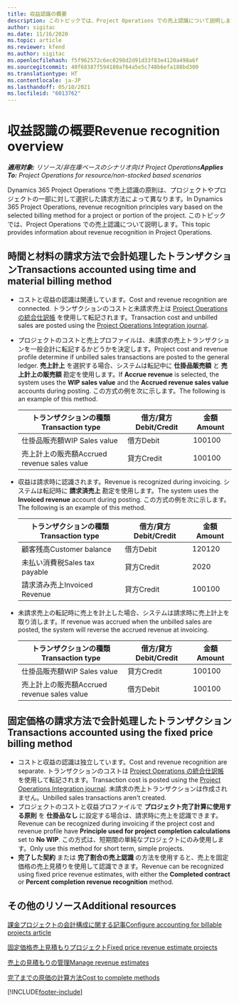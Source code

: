 ```yaml
---
title: 収益認識の概要
description: このトピックでは、Project Operations での売上認識について説明します。
author: sigitac
ms.date: 11/16/2020
ms.topic: article
ms.reviewer: kfend
ms.author: sigitac
ms.openlocfilehash: f5f962572c6ec0298d2d91d33f83e4120a498a6f
ms.sourcegitcommit: 40f68387f594180af64a5e5c748b6efa188bd300
ms.translationtype: HT
ms.contentlocale: ja-JP
ms.lasthandoff: 05/10/2021
ms.locfileid: "6013762"
---
```

# <a name="revenue-recognition-overview"></a><span data-ttu-id="35293-103">収益認識の概要</span><span class="sxs-lookup"><span data-stu-id="35293-103">Revenue recognition overview</span></span>

<span data-ttu-id="35293-104">_**適用対象:** リソース/非在庫ベースのシナリオ向け Project Operations_</span><span class="sxs-lookup"><span data-stu-id="35293-104">_**Applies To:** Project Operations for resource/non-stocked based scenarios_</span></span>

<span data-ttu-id="35293-105">Dynamics 365 Project Operations で売上認識の原則は、プロジェクトやプロジェクトの一部に対して選択した請求方法によって異なります。</span><span class="sxs-lookup"><span data-stu-id="35293-105">In Dynamics 365 Project Operations, revenue recognition principles vary based on the selected billing method for a project or portion of the project.</span></span> <span data-ttu-id="35293-106">このトピックでは、Project Operations での売上認識について説明します。</span><span class="sxs-lookup"><span data-stu-id="35293-106">This topic provides information about revenue recognition in Project Operations.</span></span>

## <a name="transactions-accounted-using-time-and-material-billing-method"></a><span data-ttu-id="35293-107">時間と材料の請求方法で会計処理したトランザクション</span><span class="sxs-lookup"><span data-stu-id="35293-107">Transactions accounted using time and material billing method</span></span>

- <span data-ttu-id="35293-108">コストと収益の認識は関連しています。</span><span class="sxs-lookup"><span data-stu-id="35293-108">Cost and revenue recognition are connected.</span></span> <span data-ttu-id="35293-109">トランザクションのコストと未請求売上は [Project Operations の統合仕訳帳](../project-accounting/project-operations-integration-journal.md) を使用して転記されます。</span><span class="sxs-lookup"><span data-stu-id="35293-109">Transaction cost and unbilled sales are posted using the [Project Operations Integration journal](../project-accounting/project-operations-integration-journal.md).</span></span>
- <span data-ttu-id="35293-110">プロジェクトのコストと売上プロファイルは、未請求の売上トランザクションを一般会計に転記するかどうかを決定します。</span><span class="sxs-lookup"><span data-stu-id="35293-110">Project cost and revenue profile determine if unbilled sales transactions are posted to the general ledger.</span></span> <span data-ttu-id="35293-111">**売上計上** を選択する場合、システムは転記中に **仕掛品販売額** と **売上計上の販売額** 勘定を使用します。</span><span class="sxs-lookup"><span data-stu-id="35293-111">If **Accrue revenue** is selected, the system uses the **WIP sales value** and the **Accrued revenue sales value** accounts during posting.</span></span> <span data-ttu-id="35293-112">この方式の例を次に示します。</span><span class="sxs-lookup"><span data-stu-id="35293-112">The following is an example of this method.</span></span>  

  | <span data-ttu-id="35293-113">トランザクションの種類</span><span class="sxs-lookup"><span data-stu-id="35293-113">Transaction type</span></span> | <span data-ttu-id="35293-114">借方/貸方</span><span class="sxs-lookup"><span data-stu-id="35293-114">Debit/Credit</span></span> | <span data-ttu-id="35293-115">金額</span><span class="sxs-lookup"><span data-stu-id="35293-115">Amount</span></span> |
  | --- | --- | --- |
  | <span data-ttu-id="35293-116">仕掛品販売額</span><span class="sxs-lookup"><span data-stu-id="35293-116">WIP Sales value</span></span> | <span data-ttu-id="35293-117">借方</span><span class="sxs-lookup"><span data-stu-id="35293-117">Debit</span></span> | <span data-ttu-id="35293-118">100</span><span class="sxs-lookup"><span data-stu-id="35293-118">100</span></span> |
  | <span data-ttu-id="35293-119">売上計上の販売額</span><span class="sxs-lookup"><span data-stu-id="35293-119">Accrued revenue sales value</span></span> | <span data-ttu-id="35293-120">貸方</span><span class="sxs-lookup"><span data-stu-id="35293-120">Credit</span></span> | <span data-ttu-id="35293-121">100</span><span class="sxs-lookup"><span data-stu-id="35293-121">100</span></span> |

- <span data-ttu-id="35293-122">収益は請求時に認識されます。</span><span class="sxs-lookup"><span data-stu-id="35293-122">Revenue is recognized during invoicing.</span></span> <span data-ttu-id="35293-123">システムは転記時に **請求済売上** 勘定を使用します。</span><span class="sxs-lookup"><span data-stu-id="35293-123">The system uses the **Invoiced revenue** account during posting.</span></span> <span data-ttu-id="35293-124">この方式の例を次に示します。</span><span class="sxs-lookup"><span data-stu-id="35293-124">The following is an example of this method.</span></span>  

  | <span data-ttu-id="35293-125">トランザクションの種類</span><span class="sxs-lookup"><span data-stu-id="35293-125">Transaction type</span></span> | <span data-ttu-id="35293-126">借方/貸方</span><span class="sxs-lookup"><span data-stu-id="35293-126">Debit/Credit</span></span> | <span data-ttu-id="35293-127">金額</span><span class="sxs-lookup"><span data-stu-id="35293-127">Amount</span></span> |
  | --- | --- | --- |
  | <span data-ttu-id="35293-128">顧客残高</span><span class="sxs-lookup"><span data-stu-id="35293-128">Customer balance</span></span> | <span data-ttu-id="35293-129">借方</span><span class="sxs-lookup"><span data-stu-id="35293-129">Debit</span></span> | <span data-ttu-id="35293-130">120</span><span class="sxs-lookup"><span data-stu-id="35293-130">120</span></span> |
  | <span data-ttu-id="35293-131">未払い消費税</span><span class="sxs-lookup"><span data-stu-id="35293-131">Sales tax payable</span></span> | <span data-ttu-id="35293-132">貸方</span><span class="sxs-lookup"><span data-stu-id="35293-132">Credit</span></span> | <span data-ttu-id="35293-133">20</span><span class="sxs-lookup"><span data-stu-id="35293-133">20</span></span> |
  | <span data-ttu-id="35293-134">請求済み売上</span><span class="sxs-lookup"><span data-stu-id="35293-134">Invoiced Revenue</span></span> | <span data-ttu-id="35293-135">貸方</span><span class="sxs-lookup"><span data-stu-id="35293-135">Credit</span></span> | <span data-ttu-id="35293-136">100</span><span class="sxs-lookup"><span data-stu-id="35293-136">100</span></span> |

- <span data-ttu-id="35293-137">未請求売上の転記時に売上を計上した場合、システムは請求時に売上計上を取り消します。</span><span class="sxs-lookup"><span data-stu-id="35293-137">If revenue was accrued when the unbilled sales are posted, the system will reverse the accrued revenue at invoicing.</span></span>

  | <span data-ttu-id="35293-138">トランザクションの種類</span><span class="sxs-lookup"><span data-stu-id="35293-138">Transaction type</span></span> | <span data-ttu-id="35293-139">借方/貸方</span><span class="sxs-lookup"><span data-stu-id="35293-139">Debit/Credit</span></span> | <span data-ttu-id="35293-140">金額</span><span class="sxs-lookup"><span data-stu-id="35293-140">Amount</span></span> |
  | --- | --- | --- |
  | <span data-ttu-id="35293-141">仕掛品販売額</span><span class="sxs-lookup"><span data-stu-id="35293-141">WIP Sales value</span></span> | <span data-ttu-id="35293-142">貸方</span><span class="sxs-lookup"><span data-stu-id="35293-142">Credit</span></span> | <span data-ttu-id="35293-143">100</span><span class="sxs-lookup"><span data-stu-id="35293-143">100</span></span> |
  | <span data-ttu-id="35293-144">売上計上の販売額</span><span class="sxs-lookup"><span data-stu-id="35293-144">Accrued revenue sales value</span></span> | <span data-ttu-id="35293-145">借方</span><span class="sxs-lookup"><span data-stu-id="35293-145">Debit</span></span> | <span data-ttu-id="35293-146">100</span><span class="sxs-lookup"><span data-stu-id="35293-146">100</span></span> |

## <a name="transactions-accounted-using-the-fixed-price-billing-method"></a><span data-ttu-id="35293-147">固定価格の請求方法で会計処理したトランザクション</span><span class="sxs-lookup"><span data-stu-id="35293-147">Transactions accounted using the fixed price billing method</span></span>

- <span data-ttu-id="35293-148">コストと収益の認識は独立しています。</span><span class="sxs-lookup"><span data-stu-id="35293-148">Cost and revenue recognition are separate.</span></span> <span data-ttu-id="35293-149">トランザクションのコストは [Project Operations の統合仕訳帳](../project-accounting/project-operations-integration-journal.md) を使用して転記されます。</span><span class="sxs-lookup"><span data-stu-id="35293-149">Transaction cost is posted using the [Project Operations Integration journal](../project-accounting/project-operations-integration-journal.md).</span></span> <span data-ttu-id="35293-150">未請求の売上トランザクションは作成されません。</span><span class="sxs-lookup"><span data-stu-id="35293-150">Unbilled sales transactions aren't created.</span></span>
- <span data-ttu-id="35293-151">プロジェクトのコストと収益プロファイルで **プロジェクト完了計算に使用する原則** を **仕掛品なし** に設定する場合は、請求時に売上を認識できます。</span><span class="sxs-lookup"><span data-stu-id="35293-151">Revenue can be recognized during invoicing if the project cost and revenue profile have **Principle used for project completion calculations** set to **No WIP**.</span></span> <span data-ttu-id="35293-152">この方式は、短期間の単純なプロジェクトにのみ使用します。</span><span class="sxs-lookup"><span data-stu-id="35293-152">Only use this method for short term, simple projects.</span></span>
- <span data-ttu-id="35293-153">**完了した契約** または **完了割合の売上認識** の方法を使用すると、売上を固定価格の売上見積りを使用して認識できます。</span><span class="sxs-lookup"><span data-stu-id="35293-153">Revenue can be recognized using fixed price revenue estimates, with either the **Completed contract** or **Percent completion revenue recognition** method.</span></span>

## <a name="additional-resources"></a><span data-ttu-id="35293-154">その他のリソース</span><span class="sxs-lookup"><span data-stu-id="35293-154">Additional resources</span></span>
[<span data-ttu-id="35293-155">課金プロジェクトの会計構成に関する記事</span><span class="sxs-lookup"><span data-stu-id="35293-155">Configure accounting for billable projects article</span></span>](../project-accounting/configure-accounting-billable-projects.md)

[<span data-ttu-id="35293-156">固定価格売上見積もりプロジェクト</span><span class="sxs-lookup"><span data-stu-id="35293-156">Fixed price revenue estimate projects</span></span>](rev-rec-percentage-completion-method.md)

[<span data-ttu-id="35293-157">売上の見積もりの管理</span><span class="sxs-lookup"><span data-stu-id="35293-157">Manage revenue estimates</span></span>](rev-rec-completed-contract-method.md)

[<span data-ttu-id="35293-158">完了までの原価の計算方法</span><span class="sxs-lookup"><span data-stu-id="35293-158">Cost to complete methods</span></span>](cost-complete-methods.md)


[!INCLUDE[footer-include](../includes/footer-banner.md)]